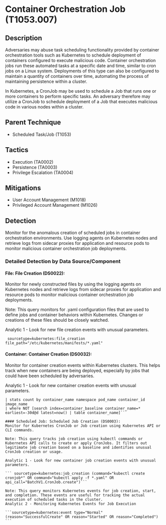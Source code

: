 # Container Orchestration Job (T1053.007)

## Description
Adversaries may abuse task scheduling functionality provided by container orchestration tools such as Kubernetes to schedule deployment of containers configured to execute malicious code. Container orchestration jobs run these automated tasks at a specific date and time, similar to cron jobs on a Linux system. Deployments of this type can also be configured to maintain a quantity of containers over time, automating the process of maintaining persistence within a cluster.

In Kubernetes, a CronJob may be used to schedule a Job that runs one or more containers to perform specific tasks. An adversary therefore may utilize a CronJob to schedule deployment of a Job that executes malicious code in various nodes within a cluster.

## Parent Technique
- Scheduled Task/Job (T1053)

## Tactics
- Execution (TA0002)
- Persistence (TA0003)
- Privilege Escalation (TA0004)

## Mitigations
- User Account Management (M1018)
- Privileged Account Management (M1026)

## Detection
Monitor for the anomalous creation of scheduled jobs in container orchestration environments. Use logging agents on Kubernetes nodes and retrieve logs from sidecar proxies for application and resource pods to monitor malicious container orchestration job deployments. 

### Detailed Detection by Data Source/Component
#### File: File Creation (DS0022): 
Monitor for newly constructed files by using the logging agents on Kubernetes nodes and retrieve logs from sidecar proxies for application and resource pods to monitor malicious container orchestration job deployments.

Note: This query monitors for .yaml configuration files that are used to define jobs and container behaviors within Kubernetes. Changes or creations of these files should be closely watched.

Analytic 1 - Look for new file creation events with unusual parameters.

``` sourcetype=kubernetes:file_creation file_path="/etc/kubernetes/manifests/*.yaml"```

#### Container: Container Creation (DS0032): 
Monitor for container creation events within Kubernetes clusters. This helps track when new containers are being deployed, especially by jobs that could have been scheduled by adversaries.

Analytic 1 - Look for new container creation events with unusual parameters.

```  sourcetype=kubernetes:container_creation 
| stats count by container_name namespace pod_name container_id image_name
| where NOT [search index=container_baseline container_name=* earliest=-30d@d latest=now() | table container_name]``` 

#### Scheduled Job: Scheduled Job Creation (DS0003): 
Monitor for Kubernetes CronJob or Job creation using Kubernetes API or CLI commands.

Note: This query tracks job creation using kubectl commands or Kubernetes API calls to create or apply CronJobs. It filters out legitimate job creation based on a baseline and identifies unusual CronJob creation or usage.

Analytic 1 - Look for new container job creation events with unusual parameters.

``` sourcetype=kubernetes:job_creation (command="kubectl create cronjob*" OR command="kubectl apply -f *.yaml" OR api_call="BatchV1.CronJob.create")```

Note: This query monitors Kubernetes events for job creation, start, and completion. These events are useful for tracking the actual execution of scheduled tasks in the cluster.
Analytic 2 - Monitoring Kubernetes Events for Job Execution

```sourcetype=kubernetes:event type="Normal" (reason="SuccessfulCreate" OR reason="Started" OR reason="Completed") ```

